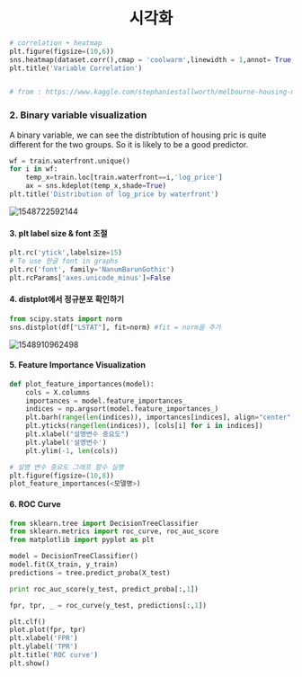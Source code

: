 # <center>시각화</center>

```python
# correlation + heatmap
plt.figure(figsize=(10,6))
sns.heatmap(dataset.corr(),cmap = 'coolwarm',linewidth = 1,annot= True, annot_kws={"size": 9})
plt.title('Variable Correlation')


# from : https://www.kaggle.com/stephaniestallworth/melbourne-housing-market-eda-and-regression
```

### 2. Binary variable visualization

A binary variable, we can see the distribtution of housing pric is quite different for the two groups. So it is likely to be a good predictor.

```python
wf = train.waterfront.unique()
for i in wf:
    temp_x=train.loc[train.waterfront==i,'log_price']
    ax = sns.kdeplot(temp_x,shade=True)
plt.title('Distribution of log_price by waterfront')
```

![1548722592144](/home/pirl/.config/Typora/typora-user-images/1548722592144.png)

#### 3. plt label size & font 조절

```python
plt.rc('ytick',labelsize=15)
# To use 한글 font in graphs
plt.rc('font', family='NanumBarunGothic')
plt.rcParams['axes.unicode_minus']=False
```



#### 4. distplot에서 정규분포 확인하기

```python
from scipy.stats import norm
sns.distplot(df["LSTAT"], fit=norm) #fit = norm을 추가
```

![1548910962498](/home/pirl/.config/Typora/typora-user-images/1548910962498.png)

#### 5. Feature Importance Visualization

```python
def plot_feature_importances(model):
    cols = X.columns
    importances = model.feature_importances_
    indices = np.argsort(model.feature_importances_)
    plt.barh(range(len(indices)), importances[indices], align="center", color='r')
    plt.yticks(range(len(indices)), [cols[i] for i in indices])
    plt.xlabel("설명변수 중요도")
    plt.ylabel('설명변수')
    plt.ylim(-1, len(cols))

# 설명 변수 중요도 그래프 함수 실행
plt.figure(figsize=(10,8))
plot_feature_importances(<모델명>)
```

#### 6. ROC Curve

```python
from sklearn.tree import DecisionTreeClassifier
from sklearn.metrics import roc_curve, roc_auc_score
from matplotlib import pyplot as plt

model = DecisionTreeClassifier()
model.fit(X_train, y_train)
predictions = tree.predict_proba(X_test)

print roc_auc_score(y_test, predict_proba[:,1])

fpr, tpr, _ = roc_curve(y_test, predictions[:,1])

plt.clf()
plot.plot(fpr, tpr)
plt.xlabel('FPR')
plt.ylabel('TPR')
plt.title('ROC curve')
plt.show()
```

